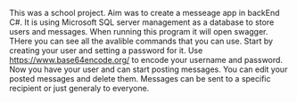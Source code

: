 This was a school project. Aim was to create a messeage app in backEnd C#. It is using Microsoft SQL server management as a database to store users and messages. 
When running this program it will open swagger. THere you can see all the avalible commands that you can use. 
Start by creating your user and setting a password for it. Use  https://www.base64encode.org/ to encode your username and password. 
Now you have your user and can start posting messages. You can edit your posted messages and delete them.
Messages can be sent to a specific recipient or just generaly to everyone. 
